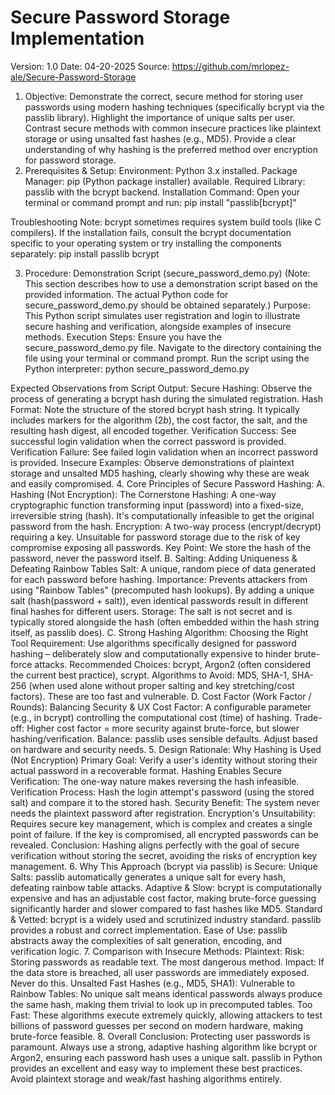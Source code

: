 # Secure Password Storage Implementation
Version: 1.0 Date: 04-20-2025 Source: https://github.com/mrlopez-ale/Secure-Password-Storage
1. Objective:
Demonstrate the correct, secure method for storing user passwords using modern hashing techniques (specifically bcrypt via the passlib library).
Highlight the importance of unique salts per user.
Contrast secure methods with common insecure practices like plaintext storage or using unsalted fast hashes (e.g., MD5).
Provide a clear understanding of why hashing is the preferred method over encryption for password storage.
2. Prerequisites & Setup:
Environment: Python 3.x installed.
Package Manager: pip (Python package installer) available.
Required Library: passlib with the bcrypt backend.
Installation Command: Open your terminal or command prompt and run:
pip install "passlib[bcrypt]"


Troubleshooting Note: bcrypt sometimes requires system build tools (like C compilers). If the installation fails, consult the bcrypt documentation specific to your operating system or try installing the components separately:
pip install passlib bcrypt


3. Procedure: Demonstration Script (secure_password_demo.py)
(Note: This section describes how to use a demonstration script based on the provided information. The actual Python code for secure_password_demo.py should be obtained separately.)
Purpose: This Python script simulates user registration and login to illustrate secure hashing and verification, alongside examples of insecure methods.
Execution Steps:
Ensure you have the secure_password_demo.py file.
Navigate to the directory containing the file using your terminal or command prompt.
Run the script using the Python interpreter:
python secure_password_demo.py


Expected Observations from Script Output:
Secure Hashing: Observe the process of generating a bcrypt hash during the simulated registration.
Hash Format: Note the structure of the stored bcrypt hash string. It typically includes markers for the algorithm ($2b$), the cost factor, the salt, and the resulting hash digest, all encoded together.
Verification Success: See successful login validation when the correct password is provided.
Verification Failure: See failed login validation when an incorrect password is provided.
Insecure Examples: Observe demonstrations of plaintext storage and unsalted MD5 hashing, clearly showing why these are weak and easily compromised.
4. Core Principles of Secure Password Hashing:
A. Hashing (Not Encryption): The Cornerstone
Hashing: A one-way cryptographic function transforming input (password) into a fixed-size, irreversible string (hash). It's computationally infeasible to get the original password from the hash.
Encryption: A two-way process (encrypt/decrypt) requiring a key. Unsuitable for password storage due to the risk of key compromise exposing all passwords.
Key Point: We store the hash of the password, never the password itself.
B. Salting: Adding Uniqueness & Defeating Rainbow Tables
Salt: A unique, random piece of data generated for each password before hashing.
Importance: Prevents attackers from using "Rainbow Tables" (precomputed hash lookups). By adding a unique salt (hash(password + salt)), even identical passwords result in different final hashes for different users.
Storage: The salt is not secret and is typically stored alongside the hash (often embedded within the hash string itself, as passlib does).
C. Strong Hashing Algorithm: Choosing the Right Tool
Requirement: Use algorithms specifically designed for password hashing – deliberately slow and computationally expensive to hinder brute-force attacks.
Recommended Choices: bcrypt, Argon2 (often considered the current best practice), scrypt.
Algorithms to Avoid: MD5, SHA-1, SHA-256 (when used alone without proper salting and key stretching/cost factors). These are too fast and vulnerable.
D. Cost Factor (Work Factor / Rounds): Balancing Security & UX
Cost Factor: A configurable parameter (e.g., in bcrypt) controlling the computational cost (time) of hashing.
Trade-off: Higher cost factor = more security against brute-force, but slower hashing/verification.
Balance: passlib uses sensible defaults. Adjust based on hardware and security needs.
5. Design Rationale: Why Hashing is Used (Not Encryption)
Primary Goal: Verify a user's identity without storing their actual password in a recoverable format.
Hashing Enables Secure Verification:
The one-way nature makes reversing the hash infeasible.
Verification Process: Hash the login attempt's password (using the stored salt) and compare it to the stored hash.
Security Benefit: The system never needs the plaintext password after registration.
Encryption's Unsuitability:
Requires secure key management, which is complex and creates a single point of failure. If the key is compromised, all encrypted passwords can be revealed.
Conclusion: Hashing aligns perfectly with the goal of secure verification without storing the secret, avoiding the risks of encryption key management.
6. Why This Approach (bcrypt via passlib) is Secure:
Unique Salts: passlib automatically generates a unique salt for every hash, defeating rainbow table attacks.
Adaptive & Slow: bcrypt is computationally expensive and has an adjustable cost factor, making brute-force guessing significantly harder and slower compared to fast hashes like MD5.
Standard & Vetted: bcrypt is a widely used and scrutinized industry standard. passlib provides a robust and correct implementation.
Ease of Use: passlib abstracts away the complexities of salt generation, encoding, and verification logic.
7. Comparison with Insecure Methods:
Plaintext:
Risk: Storing passwords as readable text. The most dangerous method.
Impact: If the data store is breached, all user passwords are immediately exposed. Never do this.
Unsalted Fast Hashes (e.g., MD5, SHA1):
Vulnerable to Rainbow Tables: No unique salt means identical passwords always produce the same hash, making them trivial to look up in precomputed tables.
Too Fast: These algorithms execute extremely quickly, allowing attackers to test billions of password guesses per second on modern hardware, making brute-force feasible.
8. Overall Conclusion:
Protecting user passwords is paramount. Always use a strong, adaptive hashing algorithm like bcrypt or Argon2, ensuring each password hash uses a unique salt. passlib in Python provides an excellent and easy way to implement these best practices. Avoid plaintext storage and weak/fast hashing algorithms entirely.

